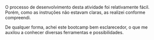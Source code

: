 O processo de desenvolvimento desta atividade foi relativamente fácil. Porém, como as instruções não estavam claras, as realizei conforme compreendi.

De qualquer forma, achei este bootcamp bem esclarecedor, o que me auxilou a conhecer diversas ferramentas e possibilidades.
